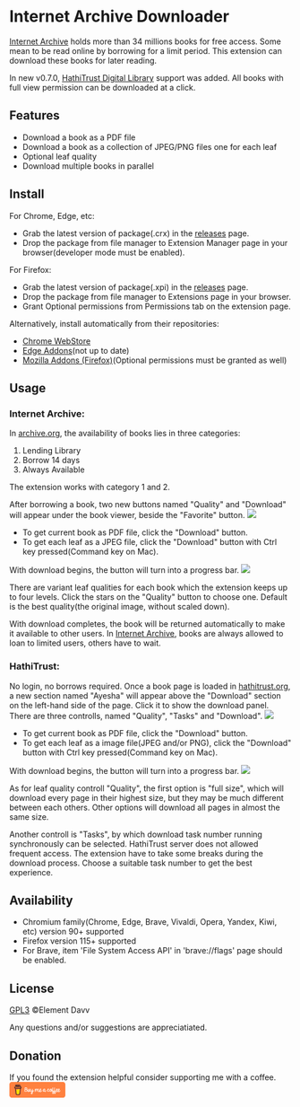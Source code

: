 # Internet Archive Downloader

[Internet Archive](https://archive.org) holds more than 34 millions books for free access. Some mean to be read online by borrowing for a limit period. This extension can download these books for later reading.

In new v0.7.0, [HathiTrust Digital Library](https://hathitrust.org) support was added. All books with full view permission can be downloaded at a click.

## Features
* Download a book as a PDF file
* Download a book as a collection of JPEG/PNG files one for each leaf
* Optional leaf quality
* Download multiple books in parallel

## Install
For Chrome, Edge, etc:
* Grab the latest version of package(.crx) in the [releases](https://github.com/elementdavv/internet_archive_downloader/releases) page.
* Drop the package from file manager to Extension Manager page in your browser(developer mode must be enabled).

For Firefox:
* Grab the latest version of package(.xpi) in the [releases](https://github.com/elementdavv/internet_archive_downloader/releases) page.
* Drop the package from file manager to Extensions page in your browser.
* Grant Optional permissions from Permissions tab on the extension page.

Alternatively, install automatically from their repositories:
- [Chrome WebStore](https://chrome.google.com/webstore/detail/internet-archive-download/keimonnoakgkpnifppoomfdlkadghkjb)
- [Edge Addons](https://microsoftedge.microsoft.com/addons/detail/internet-archive-download/cnpoedgimjaecinmgfnfhfmcpcngeeje)(not up to date)
- [Mozilla Addons (Firefox)](https://addons.mozilla.org/en-US/firefox/addon/internet_archive_downloader/)(Optional permissions must be granted as well)

## Usage
### Internet Archive:
In [archive.org](https://archive.org), the availability of books lies in three categories:
1) Lending Library
2) Borrow 14 days
3) Always Available

The extension works with category 1 and 2.

After borrowing a book, two new buttons named "Quality" and "Download" will appear under the book viewer, beside the "Favorite" button. 
<image src="resources/capture/borrow1_1280.png">

* To get current book as PDF file, click the "Download" button.
* To get each leaf as a JPEG file, click the "Download" button with Ctrl key pressed(Command key on Mac).

With download begins, the button will turn into a progress bar.
<image src="resources/capture/download1_1280.png">

There are variant leaf qualities for each book which the extension keeps up to four levels. Click the stars on the "Quality" button to choose one. Default is the best quality(the original image, without scaled down).

With download completes, the book will be returned automatically to make it available to other users. In [Internet Archive](https://archive.org), books are always allowed to loan to limited users, others have to wait.

### HathiTrust:
No login, no borrows required. Once a book page is loaded in [hathitrust.org](https://hathitrust.org), a new section named "Ayesha" will appear above the "Download" section on the left-hand side of the page. Click it to show the download panel. There are three controlls, named "Quality", "Tasks" and "Download".
<image src="resources/capture/borrow2_1280.png">

* To get current book as PDF file, click the "Download" button.
* To get each leaf as a image file(JPEG and/or PNG), click the "Download" button with Ctrl key pressed(Command key on Mac).

With download begins, the button will turn into a progress bar.
<image src="resources/capture/download2_1280.png">

As for leaf quality controll "Quality", the first option is "full size", which will download every page in their highest size, but they may be much different between each others. Other options will download all pages in almost the same size.

Another controll is "Tasks", by which download task number running synchronously can be selected. HathiTrust server does not allowed frequent access. The extension have to take some breaks during the download process. Choose a suitable task number to get the best experience.

## Availability
* Chromium family(Chrome, Edge, Brave, Vivaldi, Opera, Yandex, Kiwi, etc) version 90+ supported
* Firefox version 115+ supported
* For Brave, item 'File System Access API' in 'brave://flags' page should be enabled.

## License
[GPL3](LICENSE) ©Element Davv

Any questions and/or suggestions are appreciatiated.

## Donation
If you found the extension helpful consider supporting me with a coffee. <a href='https://www.buymeacoffee.com/timelegend' target='_blank'><img src='resources/logo/bmc-orange.png' style='width:100px;height:28px'></a>
